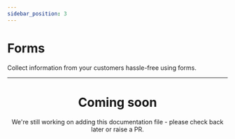 ```yaml
---
sidebar_position: 3
---
```


# Forms

Collect information from your customers hassle-free using forms.

---
<center><h1>Coming soon</h1></center>
<center>We're still working on adding this documentation file - please check back later or raise a PR.</center>